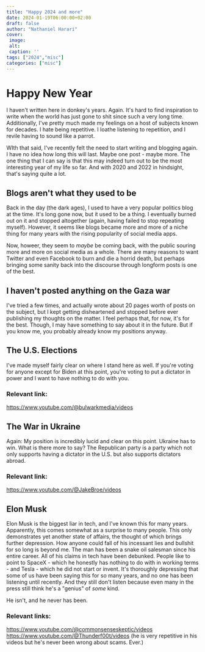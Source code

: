 ```yaml
---
title: "Happy 2024 and more"
date: 2024-01-19T06:00:00+02:00
draft: false
author: "Nathaniel Harari"
cover:
 image:
 alt:
 caption: ''
tags: ["2024","misc"]
categories: ["misc"]
---
```

# Happy New Year

I haven't written here in donkey's years. Again. It's hard to find inspiration to write when the world has just gone to shit since such a very long time. Additionally, I've pretty much made my feelings on a host of subjects known for decades. I hate being repetitive. I loathe listening to repetition, and I revile having to sound like a parrot.

WIth that said, I've recently felt the need to start writing and blogging again. I have no idea how long this will last. Maybe one post - maybe more. The one thing that I can say is that this may indeed turn out to be the most interesting year of my life so far. And with 2020 and 2022 in hindsight, that's saying quite a lot.

## Blogs aren't what they used to be

Back in the day (the dark ages), I used to have a very popular politics blog at the time. It's long gone now, but it used to be a thing. I eventually burned out on it and stopped altogether (again, having failed to stop repeating myself). However, it seems like blogs became more and more of a niche thing for many years with the rising popularity of social media apps.

Now, howeer, they seem to *maybe* be coming back, with the public souring more and more on social media as a whole. There are many reasons to want Twitter and even Facebook to burn and die a horrid death, but perhaps bringing some sanity back into the discourse through longform posts is one of the best.

## I haven't posted anything on the Gaza war

I've tried a few times, and actually wrote about 20 pages worth of posts on the subject, but I kept getting disheartened and stopped before ever publishing my thoughts on the matter. I feel perhaps that, for now, it's for the best. Though, I may have something to say about it in the future. But if you know me,  you probably already know my positions anyway.


## The U.S. Elections

I've made myself fairly clear on where I stand here as well. If you're voting for anyone except for Biden at this point, you're voting to put a dictator in power and I want to have nothing to do with you.

### Relevant link:
https://www.youtube.com/@bulwarkmedia/videos


## The War in Ukraine

Again: My position is incredibly lucid and clear on this point. Ukraine has to win. What is there more to say? The Republican party is a party which not only supports having a dictator in the U.S. but also supports dictators abroad.

### Relevant link:
https://www.youtube.com/@JakeBroe/videos


## Elon Musk

Elon Musk is the biggest liar in tech, and I've known this for many years. Apparently, this comes somewhat as a surprise to many people. This only demonstrates yet another state of affairs, the thought of which brings further depression. How anyone could fall of his incessant lies and bullshit for so long is beyond me. The man has been a snake oil salesman since his entire career. All of his claims in tech have been debunked. People like to point to SpaceX - which he honestly has nothing to do with in working terms - and Tesla - which he did not start or invent. It's thoroughly depressing that some of us have been saying this for so many years, and no one has been listening until recently. And they still don't listen because even many in the press still think he's a "genius" of *some* kind.

He isn't, and he never has been.

### Relevant links:
https://www.youtube.com/@commonsenseskeptic/videos
https://www.youtube.com/@Thunderf00t/videos (he is very repetitive in his videos but he's never been wrong about scams. Ever.)
